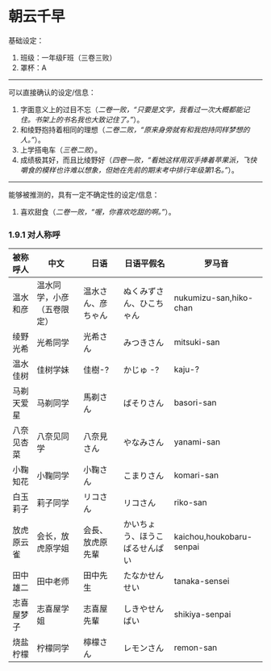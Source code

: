 # 朝云千早

基础设定：

1.  班级：一年级F班（三卷三败）
2.  罩杯：A

***
可以直接确认的设定/信息：

1. 字面意义上的过目不忘（*二卷一败，“只要是文字，我看过一次大概都能记住。书架上的书名我也大致记住了。”*）。
2. 和绫野抱持着相同的理想（*二卷二败，“原来身旁就有和我抱持同样梦想的人。”*）。
3. 上学搭电车（*三卷二败*）。
4. 成绩极其好，而且比绫野好（*四卷一败，“看她这样用双手捧着苹果派，飞快嚼食的模样也许难以想象，但她在先前的期末考中排行年级第1名。”*）。

***
能够被推测的，具有一定不确定性的设定/信息：

1. 喜欢甜食（*二卷一败，“喔，你喜欢吃甜的啊。”*）。

### 1.9.1 对人称呼

| 被称呼人  | 中文            | 日语         | 日语平假名           | 罗马音                      |
|-------|---------------|------------|-----------------|--------------------------|
| 温水和彦  | 温水同学，小彦（五卷限定） | 温水さん、彦ちゃん  | ぬくみずさん、ひこちゃん    | nukumizu-san,hiko-chan   |
| 绫野光希  | 光希同学          | 光希さん       | みつきさん           | mitsuki-san              |
| 温水佳树  | 佳树学妹          | 佳樹-?       | かじゅ -?          | kaju-?                   |
| 马剃天爱星 | 马剃同学          | 馬剃さん       | ばそりさん           | basori-san               |
| 八奈见杏菜 | 八奈见同学         | 八奈見さん      | やなみさん           | yanami-san               |
| 小鞠知花  | 小鞠同学          | 小鞠さん       | こまりさん           | komari-san               |
| 白玉莉子  | 莉子同学          | リコさん       | リコさん            | riko-san                 |
| 放虎原云雀 | 会长，放虎原学姐      | 会長、放虎原先輩 　 | かいちょう、ほうこばるせんぱい | kaichou,houkobaru-senpai |
| 田中雄二  | 田中老师          | 田中先生       | たなかせんせい         | tanaka-sensei            |
| 志喜屋梦子 | 志喜屋学姐         | 志喜屋先輩      | しきやせんぱい         | shikiya-senpai           |
| 烧盐柠檬  | 柠檬同学          | 檸檬さん       | レモンさん           | remon-san                |